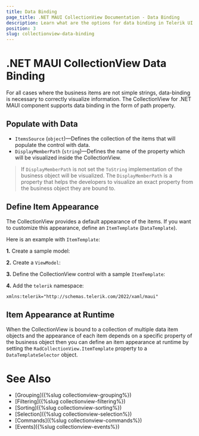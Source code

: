 ```yaml
---
title: Data Binding
page_title: .NET MAUI CollectionView Documentation - Data Binding
description: Learn what are the options for data binding in Telerik UI CollectionView for .NET MAUI control.
position: 3
slug: collectionview-data-binding
---
```


# .NET MAUI CollectionView Data Binding

For all cases where the business items are not simple strings, data-binding is necessary to correctly visualize information. The CollectionView for .NET MAUI component supports data binding in the form of path property.

## Populate with Data

- `ItemsSource` (`object`)&mdash;Defines the collection of the items that will populate the control with data.
- `DisplayMemberPath` (`string`)&mdash;Defines the name of the property which will be visualized inside the CollectionView.

> If `DisplayMemberPath` is not set the `ToString` implementation of the business object will be visualized. The `DisplayMemberPath` is a property that helps the developers to visualize an exact property from the business object they are bound to.

## Define Item Appearance

The CollectionView provides a default appearance of the items. If you want to customize this appearance, define an `ItemTemplate` (`DataTemplate`).

Here is an example with `ItemTemplate`:

**1.** Create a sample model:

<snippet id='collectionview-grouptapcommand-model' />

**2.** Create a `ViewModel`:

<snippet id='collectionview-grouptapcommand-viewmodel' />

**3.** Define the CollectionView control with a sample `ItemTemplate`:

<snippet id='commectionview-grouptapcommand' />

**4.** Add the `telerik` namespace:

```XAML
xmlns:telerik="http://schemas.telerik.com/2022/xaml/maui"
```	

## Item Appearance at Runtime

When the CollectionView is bound to a collection of multiple data item objects and the appearance of each item depends on a specific property of the business object then you can define an item appearance at runtime by setting the `RadCollectionView.ItemTemplate` property to a `DataTemplateSelector` object.

# See Also

- [Grouping]({%slug collectionview-grouping%})
- [Filtering]({%slug collectionview-filtering%})
- [Sorting]({%slug collectionview-sorting%})
- [Selection]({%slug collectionview-selection%})
- [Commands]({%slug collectionview-commands%})
- [Events]({%slug collectionview-events%})